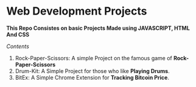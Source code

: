 # Web Development Projects 

**This Repo Consistes on basic Projects Made using JAVASCRIPT, HTML And CSS**

_Contents_

1. Rock-Paper-Scissors: A simple Project on the famous game of **Rock-Paper-Scissors**
2. Drum-Kit: A Simple Project for those who like **Playing Drums**.
3. BitEx: A Simple Chrome Extension for **Tracking Bitcoin Price**.  


